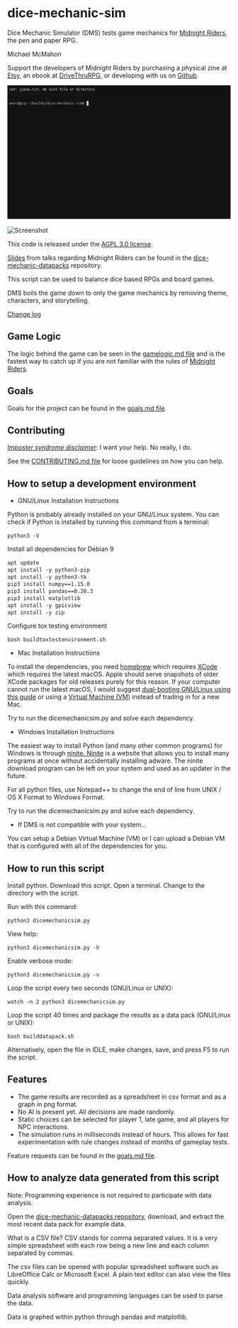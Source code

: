 # dice-mechanic-sim

Dice Mechanic Simulator (DMS) tests game mechanics for
[Midnight Riders](https://github.com/GhostCityGames/Midnight-Riders), the pen
and paper RPG.

Michael McMahon

Support the developers of Midnight Riders by purchasing a physical zine at
[Etsy](https://www.etsy.com/listing/576575261/midnight-riders-role-playing-game),
an ebook at
[DriveThruRPG](http://www.drivethrurpg.com/product/225714/Midnight-Riders), or
developing with us on
[Github](https://github.com/GhostCityGames/Midnight-Riders).

[![asciicast](https://github.com/TechnologyClassroom/dice-mechanic-datapacks/blob/master/gifs/mr.gif?raw=true)](https://asciinema.org/a/182976)

![Screenshot](https://github.com/TechnologyClassroom/dice-mechanic-datapacks/blob/master/20180219214011.csv.png?raw=true "Plot of 20180219214011.csv")

This code is released under the
[AGPL 3.0 license](https://github.com/TechnologyClassroom/dice-mechanic-sim/blob/master/LICENSE).

[Slides](https://github.com/TechnologyClassroom/dice-mechanic-datapacks/blob/master/slides/README.md)
from talks regarding Midnight Riders can be found in the
[dice-mechanic-datapacks](https://github.com/TechnologyClassroom/dice-mechanic-datapacks)
repository.

This script can be used to balance dice based RPGs and board games.

DMS boils the game down to only the game mechanics by removing theme,
characters, and storytelling.

[Change log](https://github.com/TechnologyClassroom/dice-mechanic-sim/blob/master/docs/changelog.txt)

## Game Logic

The logic behind the game can be seen in the
[gamelogic.md file](https://github.com/TechnologyClassroom/dice-mechanic-sim/blob/master/docs/gamelogic.md)
and is the fastest way to catch up if you are not familiar with the rules of
[Midnight Riders](https://github.com/GhostCityGames/Midnight-Riders).

## Goals

Goals for the project can be found in the
[goals.md file](https://github.com/TechnologyClassroom/dice-mechanic-sim/blob/master/docs/goals.md).

## Contributing

[*Imposter syndrome disclaimer*](https://github.com/adriennefriend/imposter-syndrome-disclaimer):
I want your help.  No really, I do.

See the
[CONTRIBUTING.md file](https://github.com/TechnologyClassroom/dice-mechanic-sim/blob/master/CONTRIBUTING.md)
for loose guidelines on how you can help.

## How to setup a development environment

- GNU/Linux Installation Instructions

Python is probably already installed on your GNU/Linux system.  You can check if
Python is installed by running this command from a terminal:

```
python3 -V
```

Install all dependencies for Debian 9

```
apt update
apt install -y python3-pip
apt install -y python3-tk
pip3 install numpy==1.15.0
pip3 install pandas==0.20.3
pip3 install matplotlib
apt install -y gpicview
apt install -y zip
```

Configure tox testing environment

```
bash buildtoxtestenvironment.sh
```

- Mac Installation Instructions

To install the dependencies, you need [homebrew](http://brew.sh/) which requires
[XCode](http://developer.apple.com/xcode/) which requires the latest macOS.
Apple should serve snapshots of older XCode packages for old releases purely for
this reason.  If your computer cannot run the latest macOS, I would suggest
[dual-booting GNU/Linux using this guide](https://github.com/TechnologyClassroom/SetupNotes/blob/master/GNULinux/GNULinuxOnMacbooks.md)
 or using a [Virtual Machine (VM)](https://www.virtualbox.org/wiki/Downloads)
instead of trading in for a new Mac.

Try to run the dicemechanicsim.py and solve each dependency.

- Windows Installation Instructions

The easiest way to install Python (and many other common programs) for Windows
is through [ninite.  Ninite](https://ninite.com/python/) is a website that
allows you to install many programs at once without accidentally installing
adware.  The ninite download program can be left on your system and used as an
updater in the future.

For all python files, use Notepad++ to change the end of line from UNIX / OS X
Format to Windows Format.

Try to run the dicemechanicsim.py and solve each dependency.

- If DMS is not compatible with your system...

You can setup a Debian Virtual Machine (VM) or I can upload a Debian VM that is
configured with all of the dependencies for you.

## How to run this script

Install python.  Download this script.  Open a terminal.  Change to the
directory with the script.

Run with this command:

```
python3 dicemechanicsim.py
```

View help:

```
python3 dicemechanicsim.py -h
```

Enable verbose mode:

```
python3 dicemechanicsim.py -v
```

Loop the script every two seconds (GNU/Linux or UNIX):

```
watch -n 2 python3 dicemechanicsim.py
```

Loop the script 40 times and package the results as a data pack (GNU/Linux or
UNIX):

```
bash builddatapack.sh
```

Alternatively, open the file in IDLE, make changes, save, and press F5 to run
the script.

## Features

- The game results are recorded as a spreadsheet in csv format and as a graph in
  png format.
- No AI is present yet.  All decisions are made randomly.
- Static choices can be selected for player 1, late game, and all players for
  NPC interactions.
- The simulation runs in milliseconds instead of hours.  This allows for fast
  experimentation with rule changes instead of months of gameplay tests.

Feature requests can be found in the
[goals.md file](https://github.com/TechnologyClassroom/dice-mechanic-sim/blob/master/docs/goals.md).

## How to analyze data generated from this script

Note: Programming experience is not required to participate with data analysis.

Open the
[dice-mechanic-datapacks repository](https://github.com/TechnologyClassroom/dice-mechanic-datapacks),
download, and extract the most recent data pack for example data.

What is a CSV file?  CSV stands for comma separated values.  It is a very simple
spreadsheet with each row being a new line and each column separated by commas.

The csv files can be opened with popular spreadsheet software such as
LibreOffice Calc or Microsoft Excel.  A plain text editor can also view the
files quickly.

Data analysis software and programming languages can be used to parse the data.

Data is graphed within python through pandas and matplotlib.
